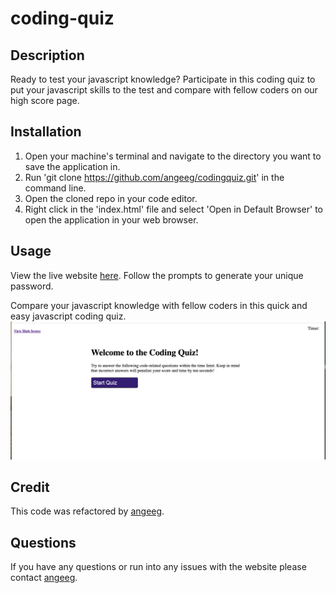 # coding-quiz

## Description 
Ready to test your javascript knowledge? Participate in this coding quiz to put your javascript skills to the test and compare with fellow coders on our high score page.  
## Installation
1. Open your machine's terminal and navigate to the directory you want to save the application in.
2. Run 'git clone https://github.com/angeeg/codingquiz.git' in the command line.
3. Open the cloned repo in your code editor. 
4. Right click in the 'index.html' file and select 'Open in Default Browser' to open the application in your web browser.
## Usage 
View the live website [here](https://angeeg.github.io/password-generator/). Follow the prompts to generate your unique password.

Compare your javascript knowledge with fellow coders in this quick and easy javascript coding quiz. 
<img src="coding-quiz-screenshot.png">


## Credit 
This code was refactored by <a href="https://github.com/angeeg">angeeg</a>.

## Questions
If you have any questions or run into any issues with the website please contact <a href="https://github.com/angeeg">angeeg</a>.